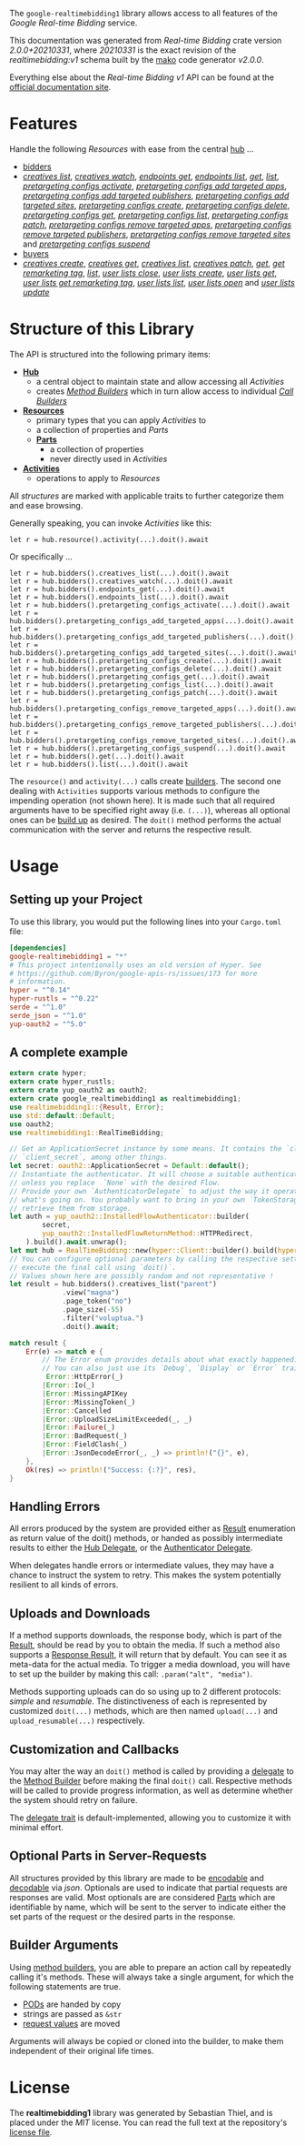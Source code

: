 <!---
DO NOT EDIT !
This file was generated automatically from 'src/mako/api/README.md.mako'
DO NOT EDIT !
-->
The `google-realtimebidding1` library allows access to all features of the *Google Real-time Bidding* service.

This documentation was generated from *Real-time Bidding* crate version *2.0.0+20210331*, where *20210331* is the exact revision of the *realtimebidding:v1* schema built by the [mako](http://www.makotemplates.org/) code generator *v2.0.0*.

Everything else about the *Real-time Bidding* *v1* API can be found at the
[official documentation site](https://developers.google.com/authorized-buyers/apis/realtimebidding/reference/rest/).
# Features

Handle the following *Resources* with ease from the central [hub](https://docs.rs/google-realtimebidding1/2.0.0+20210331/google_realtimebidding1/RealTimeBidding) ... 

* [bidders](https://docs.rs/google-realtimebidding1/2.0.0+20210331/google_realtimebidding1/api::Bidder)
 * [*creatives list*](https://docs.rs/google-realtimebidding1/2.0.0+20210331/google_realtimebidding1/api::BidderCreativeListCall), [*creatives watch*](https://docs.rs/google-realtimebidding1/2.0.0+20210331/google_realtimebidding1/api::BidderCreativeWatchCall), [*endpoints get*](https://docs.rs/google-realtimebidding1/2.0.0+20210331/google_realtimebidding1/api::BidderEndpointGetCall), [*endpoints list*](https://docs.rs/google-realtimebidding1/2.0.0+20210331/google_realtimebidding1/api::BidderEndpointListCall), [*get*](https://docs.rs/google-realtimebidding1/2.0.0+20210331/google_realtimebidding1/api::BidderGetCall), [*list*](https://docs.rs/google-realtimebidding1/2.0.0+20210331/google_realtimebidding1/api::BidderListCall), [*pretargeting configs activate*](https://docs.rs/google-realtimebidding1/2.0.0+20210331/google_realtimebidding1/api::BidderPretargetingConfigActivateCall), [*pretargeting configs add targeted apps*](https://docs.rs/google-realtimebidding1/2.0.0+20210331/google_realtimebidding1/api::BidderPretargetingConfigAddTargetedAppCall), [*pretargeting configs add targeted publishers*](https://docs.rs/google-realtimebidding1/2.0.0+20210331/google_realtimebidding1/api::BidderPretargetingConfigAddTargetedPublisherCall), [*pretargeting configs add targeted sites*](https://docs.rs/google-realtimebidding1/2.0.0+20210331/google_realtimebidding1/api::BidderPretargetingConfigAddTargetedSiteCall), [*pretargeting configs create*](https://docs.rs/google-realtimebidding1/2.0.0+20210331/google_realtimebidding1/api::BidderPretargetingConfigCreateCall), [*pretargeting configs delete*](https://docs.rs/google-realtimebidding1/2.0.0+20210331/google_realtimebidding1/api::BidderPretargetingConfigDeleteCall), [*pretargeting configs get*](https://docs.rs/google-realtimebidding1/2.0.0+20210331/google_realtimebidding1/api::BidderPretargetingConfigGetCall), [*pretargeting configs list*](https://docs.rs/google-realtimebidding1/2.0.0+20210331/google_realtimebidding1/api::BidderPretargetingConfigListCall), [*pretargeting configs patch*](https://docs.rs/google-realtimebidding1/2.0.0+20210331/google_realtimebidding1/api::BidderPretargetingConfigPatchCall), [*pretargeting configs remove targeted apps*](https://docs.rs/google-realtimebidding1/2.0.0+20210331/google_realtimebidding1/api::BidderPretargetingConfigRemoveTargetedAppCall), [*pretargeting configs remove targeted publishers*](https://docs.rs/google-realtimebidding1/2.0.0+20210331/google_realtimebidding1/api::BidderPretargetingConfigRemoveTargetedPublisherCall), [*pretargeting configs remove targeted sites*](https://docs.rs/google-realtimebidding1/2.0.0+20210331/google_realtimebidding1/api::BidderPretargetingConfigRemoveTargetedSiteCall) and [*pretargeting configs suspend*](https://docs.rs/google-realtimebidding1/2.0.0+20210331/google_realtimebidding1/api::BidderPretargetingConfigSuspendCall)
* [buyers](https://docs.rs/google-realtimebidding1/2.0.0+20210331/google_realtimebidding1/api::Buyer)
 * [*creatives create*](https://docs.rs/google-realtimebidding1/2.0.0+20210331/google_realtimebidding1/api::BuyerCreativeCreateCall), [*creatives get*](https://docs.rs/google-realtimebidding1/2.0.0+20210331/google_realtimebidding1/api::BuyerCreativeGetCall), [*creatives list*](https://docs.rs/google-realtimebidding1/2.0.0+20210331/google_realtimebidding1/api::BuyerCreativeListCall), [*creatives patch*](https://docs.rs/google-realtimebidding1/2.0.0+20210331/google_realtimebidding1/api::BuyerCreativePatchCall), [*get*](https://docs.rs/google-realtimebidding1/2.0.0+20210331/google_realtimebidding1/api::BuyerGetCall), [*get remarketing tag*](https://docs.rs/google-realtimebidding1/2.0.0+20210331/google_realtimebidding1/api::BuyerGetRemarketingTagCall), [*list*](https://docs.rs/google-realtimebidding1/2.0.0+20210331/google_realtimebidding1/api::BuyerListCall), [*user lists close*](https://docs.rs/google-realtimebidding1/2.0.0+20210331/google_realtimebidding1/api::BuyerUserListCloseCall), [*user lists create*](https://docs.rs/google-realtimebidding1/2.0.0+20210331/google_realtimebidding1/api::BuyerUserListCreateCall), [*user lists get*](https://docs.rs/google-realtimebidding1/2.0.0+20210331/google_realtimebidding1/api::BuyerUserListGetCall), [*user lists get remarketing tag*](https://docs.rs/google-realtimebidding1/2.0.0+20210331/google_realtimebidding1/api::BuyerUserListGetRemarketingTagCall), [*user lists list*](https://docs.rs/google-realtimebidding1/2.0.0+20210331/google_realtimebidding1/api::BuyerUserListListCall), [*user lists open*](https://docs.rs/google-realtimebidding1/2.0.0+20210331/google_realtimebidding1/api::BuyerUserListOpenCall) and [*user lists update*](https://docs.rs/google-realtimebidding1/2.0.0+20210331/google_realtimebidding1/api::BuyerUserListUpdateCall)




# Structure of this Library

The API is structured into the following primary items:

* **[Hub](https://docs.rs/google-realtimebidding1/2.0.0+20210331/google_realtimebidding1/RealTimeBidding)**
    * a central object to maintain state and allow accessing all *Activities*
    * creates [*Method Builders*](https://docs.rs/google-realtimebidding1/2.0.0+20210331/google_realtimebidding1/client::MethodsBuilder) which in turn
      allow access to individual [*Call Builders*](https://docs.rs/google-realtimebidding1/2.0.0+20210331/google_realtimebidding1/client::CallBuilder)
* **[Resources](https://docs.rs/google-realtimebidding1/2.0.0+20210331/google_realtimebidding1/client::Resource)**
    * primary types that you can apply *Activities* to
    * a collection of properties and *Parts*
    * **[Parts](https://docs.rs/google-realtimebidding1/2.0.0+20210331/google_realtimebidding1/client::Part)**
        * a collection of properties
        * never directly used in *Activities*
* **[Activities](https://docs.rs/google-realtimebidding1/2.0.0+20210331/google_realtimebidding1/client::CallBuilder)**
    * operations to apply to *Resources*

All *structures* are marked with applicable traits to further categorize them and ease browsing.

Generally speaking, you can invoke *Activities* like this:

```Rust,ignore
let r = hub.resource().activity(...).doit().await
```

Or specifically ...

```ignore
let r = hub.bidders().creatives_list(...).doit().await
let r = hub.bidders().creatives_watch(...).doit().await
let r = hub.bidders().endpoints_get(...).doit().await
let r = hub.bidders().endpoints_list(...).doit().await
let r = hub.bidders().pretargeting_configs_activate(...).doit().await
let r = hub.bidders().pretargeting_configs_add_targeted_apps(...).doit().await
let r = hub.bidders().pretargeting_configs_add_targeted_publishers(...).doit().await
let r = hub.bidders().pretargeting_configs_add_targeted_sites(...).doit().await
let r = hub.bidders().pretargeting_configs_create(...).doit().await
let r = hub.bidders().pretargeting_configs_delete(...).doit().await
let r = hub.bidders().pretargeting_configs_get(...).doit().await
let r = hub.bidders().pretargeting_configs_list(...).doit().await
let r = hub.bidders().pretargeting_configs_patch(...).doit().await
let r = hub.bidders().pretargeting_configs_remove_targeted_apps(...).doit().await
let r = hub.bidders().pretargeting_configs_remove_targeted_publishers(...).doit().await
let r = hub.bidders().pretargeting_configs_remove_targeted_sites(...).doit().await
let r = hub.bidders().pretargeting_configs_suspend(...).doit().await
let r = hub.bidders().get(...).doit().await
let r = hub.bidders().list(...).doit().await
```

The `resource()` and `activity(...)` calls create [builders][builder-pattern]. The second one dealing with `Activities` 
supports various methods to configure the impending operation (not shown here). It is made such that all required arguments have to be 
specified right away (i.e. `(...)`), whereas all optional ones can be [build up][builder-pattern] as desired.
The `doit()` method performs the actual communication with the server and returns the respective result.

# Usage

## Setting up your Project

To use this library, you would put the following lines into your `Cargo.toml` file:

```toml
[dependencies]
google-realtimebidding1 = "*"
# This project intentionally uses an old version of Hyper. See
# https://github.com/Byron/google-apis-rs/issues/173 for more
# information.
hyper = "^0.14"
hyper-rustls = "^0.22"
serde = "^1.0"
serde_json = "^1.0"
yup-oauth2 = "^5.0"
```

## A complete example

```Rust
extern crate hyper;
extern crate hyper_rustls;
extern crate yup_oauth2 as oauth2;
extern crate google_realtimebidding1 as realtimebidding1;
use realtimebidding1::{Result, Error};
use std::default::Default;
use oauth2;
use realtimebidding1::RealTimeBidding;

// Get an ApplicationSecret instance by some means. It contains the `client_id` and 
// `client_secret`, among other things.
let secret: oauth2::ApplicationSecret = Default::default();
// Instantiate the authenticator. It will choose a suitable authentication flow for you, 
// unless you replace  `None` with the desired Flow.
// Provide your own `AuthenticatorDelegate` to adjust the way it operates and get feedback about 
// what's going on. You probably want to bring in your own `TokenStorage` to persist tokens and
// retrieve them from storage.
let auth = yup_oauth2::InstalledFlowAuthenticator::builder(
        secret,
        yup_oauth2::InstalledFlowReturnMethod::HTTPRedirect,
    ).build().await.unwrap();
let mut hub = RealTimeBidding::new(hyper::Client::builder().build(hyper_rustls::HttpsConnector::with_native_roots()), auth);
// You can configure optional parameters by calling the respective setters at will, and
// execute the final call using `doit()`.
// Values shown here are possibly random and not representative !
let result = hub.bidders().creatives_list("parent")
             .view("magna")
             .page_token("no")
             .page_size(-55)
             .filter("voluptua.")
             .doit().await;

match result {
    Err(e) => match e {
        // The Error enum provides details about what exactly happened.
        // You can also just use its `Debug`, `Display` or `Error` traits
         Error::HttpError(_)
        |Error::Io(_)
        |Error::MissingAPIKey
        |Error::MissingToken(_)
        |Error::Cancelled
        |Error::UploadSizeLimitExceeded(_, _)
        |Error::Failure(_)
        |Error::BadRequest(_)
        |Error::FieldClash(_)
        |Error::JsonDecodeError(_, _) => println!("{}", e),
    },
    Ok(res) => println!("Success: {:?}", res),
}

```
## Handling Errors

All errors produced by the system are provided either as [Result](https://docs.rs/google-realtimebidding1/2.0.0+20210331/google_realtimebidding1/client::Result) enumeration as return value of
the doit() methods, or handed as possibly intermediate results to either the 
[Hub Delegate](https://docs.rs/google-realtimebidding1/2.0.0+20210331/google_realtimebidding1/client::Delegate), or the [Authenticator Delegate](https://docs.rs/yup-oauth2/*/yup_oauth2/trait.AuthenticatorDelegate.html).

When delegates handle errors or intermediate values, they may have a chance to instruct the system to retry. This 
makes the system potentially resilient to all kinds of errors.

## Uploads and Downloads
If a method supports downloads, the response body, which is part of the [Result](https://docs.rs/google-realtimebidding1/2.0.0+20210331/google_realtimebidding1/client::Result), should be
read by you to obtain the media.
If such a method also supports a [Response Result](https://docs.rs/google-realtimebidding1/2.0.0+20210331/google_realtimebidding1/client::ResponseResult), it will return that by default.
You can see it as meta-data for the actual media. To trigger a media download, you will have to set up the builder by making
this call: `.param("alt", "media")`.

Methods supporting uploads can do so using up to 2 different protocols: 
*simple* and *resumable*. The distinctiveness of each is represented by customized 
`doit(...)` methods, which are then named `upload(...)` and `upload_resumable(...)` respectively.

## Customization and Callbacks

You may alter the way an `doit()` method is called by providing a [delegate](https://docs.rs/google-realtimebidding1/2.0.0+20210331/google_realtimebidding1/client::Delegate) to the 
[Method Builder](https://docs.rs/google-realtimebidding1/2.0.0+20210331/google_realtimebidding1/client::CallBuilder) before making the final `doit()` call. 
Respective methods will be called to provide progress information, as well as determine whether the system should 
retry on failure.

The [delegate trait](https://docs.rs/google-realtimebidding1/2.0.0+20210331/google_realtimebidding1/client::Delegate) is default-implemented, allowing you to customize it with minimal effort.

## Optional Parts in Server-Requests

All structures provided by this library are made to be [encodable](https://docs.rs/google-realtimebidding1/2.0.0+20210331/google_realtimebidding1/client::RequestValue) and 
[decodable](https://docs.rs/google-realtimebidding1/2.0.0+20210331/google_realtimebidding1/client::ResponseResult) via *json*. Optionals are used to indicate that partial requests are responses 
are valid.
Most optionals are are considered [Parts](https://docs.rs/google-realtimebidding1/2.0.0+20210331/google_realtimebidding1/client::Part) which are identifiable by name, which will be sent to 
the server to indicate either the set parts of the request or the desired parts in the response.

## Builder Arguments

Using [method builders](https://docs.rs/google-realtimebidding1/2.0.0+20210331/google_realtimebidding1/client::CallBuilder), you are able to prepare an action call by repeatedly calling it's methods.
These will always take a single argument, for which the following statements are true.

* [PODs][wiki-pod] are handed by copy
* strings are passed as `&str`
* [request values](https://docs.rs/google-realtimebidding1/2.0.0+20210331/google_realtimebidding1/client::RequestValue) are moved

Arguments will always be copied or cloned into the builder, to make them independent of their original life times.

[wiki-pod]: http://en.wikipedia.org/wiki/Plain_old_data_structure
[builder-pattern]: http://en.wikipedia.org/wiki/Builder_pattern
[google-go-api]: https://github.com/google/google-api-go-client

# License
The **realtimebidding1** library was generated by Sebastian Thiel, and is placed 
under the *MIT* license.
You can read the full text at the repository's [license file][repo-license].

[repo-license]: https://github.com/Byron/google-apis-rsblob/master/LICENSE.md

